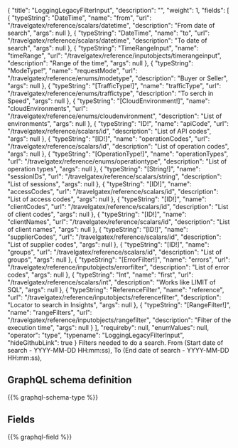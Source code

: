 {
  "title": "LoggingLegacyFilterInput",
  "description": "",
  "weight": 1,
  "fields": [
    {
      "typeString": "DateTime",
      "name": "from",
      "url": "/travelgatex/reference/scalars/datetime",
      "description": "From date of search",
      "args": null
    },
    {
      "typeString": "DateTime",
      "name": "to",
      "url": "/travelgatex/reference/scalars/datetime",
      "description": "To date of search",
      "args": null
    },
    {
      "typeString": "TimeRangeInput",
      "name": "timeRange",
      "url": "/travelgatex/reference/inputobjects/timerangeinput",
      "description": "Range of the time",
      "args": null
    },
    {
      "typeString": "ModeType!",
      "name": "requestMode",
      "url": "/travelgatex/reference/enums/modetype",
      "description": "Buyer or Seller",
      "args": null
    },
    {
      "typeString": "[TrafficType!]",
      "name": "trafficType",
      "url": "/travelgatex/reference/enums/traffictype",
      "description": "To serch in Speed",
      "args": null
    },
    {
      "typeString": "[CloudEnvironment!]",
      "name": "cloudEnvironments",
      "url": "/travelgatex/reference/enums/cloudenvironment",
      "description": "List of environments",
      "args": null
    },
    {
      "typeString": "ID!",
      "name": "apiCode",
      "url": "/travelgatex/reference/scalars/id",
      "description": "List of API codes",
      "args": null
    },
    {
      "typeString": "[ID!]",
      "name": "operationCodes",
      "url": "/travelgatex/reference/scalars/id",
      "description": "List of operation codes",
      "args": null
    },
    {
      "typeString": "[OperationType!]",
      "name": "operationTypes",
      "url": "/travelgatex/reference/enums/operationtype",
      "description": "List of operation types",
      "args": null
    },
    {
      "typeString": "[String!]",
      "name": "sessionIDs",
      "url": "/travelgatex/reference/scalars/string",
      "description": "List of sessions",
      "args": null
    },
    {
      "typeString": "[ID!]",
      "name": "accessCodes",
      "url": "/travelgatex/reference/scalars/id",
      "description": "List of access codes",
      "args": null
    },
    {
      "typeString": "[ID!]",
      "name": "clientCodes",
      "url": "/travelgatex/reference/scalars/id",
      "description": "List of client codes",
      "args": null
    },
    {
      "typeString": "[ID!]",
      "name": "clientNames",
      "url": "/travelgatex/reference/scalars/id",
      "description": "List of client names",
      "args": null
    },
    {
      "typeString": "[ID!]",
      "name": "supplierCodes",
      "url": "/travelgatex/reference/scalars/id",
      "description": "List of supplier codes",
      "args": null
    },
    {
      "typeString": "[ID!]",
      "name": "groups",
      "url": "/travelgatex/reference/scalars/id",
      "description": "List of groups",
      "args": null
    },
    {
      "typeString": "[ErrorFilter!]",
      "name": "errors",
      "url": "/travelgatex/reference/inputobjects/errorfilter",
      "description": "List of error codes",
      "args": null
    },
    {
      "typeString": "Int",
      "name": "first",
      "url": "/travelgatex/reference/scalars/int",
      "description": "Works like LIMIT of SQL",
      "args": null
    },
    {
      "typeString": "ReferenceFilter",
      "name": "reference",
      "url": "/travelgatex/reference/inputobjects/referencefilter",
      "description": "Locator to search in Insights",
      "args": null
    },
    {
      "typeString": "[RangeFilter!]",
      "name": "rangeFilters",
      "url": "/travelgatex/reference/inputobjects/rangefilter",
      "description": "Filter of the execution time",
      "args": null
    }
  ],
  "requireby": null,
  "enumValues": null,
  "operator": "type",
  "typename": "LoggingLegacyFilterInput",
  "hideGithubLink": true
}
Filters needed to do a search.
From (Start date of search - YYYY-MM-DD HH:mm:ss), To (End date of search - YYYY-MM-DD HH:mm:ss), 
## GraphQL schema definition

{{% graphql-schema-type %}}

## Fields

{{% graphql-field %}}
